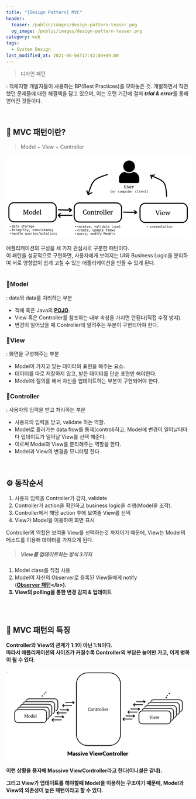 ```yaml
---
title: "[Design Pattern] MVC"
header:
  teaser: /public/images/design-pattern-teaser.png
  og_image: /public/images/design-pattern-teaser.png
category: web
tags:
  - System Design
last_modified_at: 2021-06-04T17:42:00+09:00
---
```


> 디자인 패턴

\: 객체지향 개발자들이 사용하는 <span class="bolster">BP(Best Practices)</span>를 모아놓은 것. 개발하면서 직면했던 문제들에 대한 해결책을 담고 있으며, 이는 오랜 기간에 걸쳐 <cite><b>trial & error</b></cite>를 통해 얻어진 것들이다.

<br/>

## 📒 MVC 패턴이란?

> <span class="bolster">M</span>odel + <span class="bolster">V</span>iew + <span class="bolster">C</span>ontroller

<img src="/public/images/mvc-figure-1.png"/>

애플리케이션의 구성을 세 가지 관심사로 구분한 패턴이다.  
이 패턴을 성공적으로 구현하면, 사용자에게 보여지는 <span class="bolster">UI</span>와 <span class="bolster">Business Logic</span>을 분리하여 서로 영향없이 쉽게 고칠 수 있는 애플리케이션을 만들 수 있게 된다.  
<br/>

### 🎈<span class="bolster">Model</span>
: data와 data를 처리하는 부분  

* 객체 혹은 Java의 <b>[POJO](https://en.wikipedia.org/wiki/Plain_old_Java_object)</b>.
* View 혹은 Controller를 참조하는 내부 속성을 가지면 안된다(직접 수정 방지).
* 변경이 일어났을 때 Controller에 알려주는 부분이 구현되어야 한다.

### 🎈<span class="bolster">View</span>
: 화면을 구성해주는 부분

* Model이 가지고 있는 데이터의 표현을 해주는 요소.
* 데이터를 따로 저장하지 않고, 받은 데이터를 단순 표현만 해야한다.
* Model에 질의를 해서 자신을 업데이트하는 부분이 구현되어야 한다.

### 🎈<span class="bolster">Controller</span>
: 사용자의 입력을 받고 처리하는 부분  
* 사용자의 입력을 받고, validate 하는 역할.
* Model로 흘러가는 data flow를 통제(control)하고, Model에 변경이 일어날때마다 업데이트가 일어날 View를 선택 해준다.
* 이로써 Model과 View를 분리해주는 역할을 한다.
* Model과 View의 변경을 모니터링 한다.

<br/>

## ⚙️ 동작순서

1. 사용자 입력을 Controller가 감지, validate
2. Controller가 action을 확인하고 business logic을 수행(Model을 조작).
3. Controller에서 해당 action 후에 보여줄 View를 선택
4. View가 Model을 이용하여 화면 표시

Controller의 역할은 보여줄 View를 선택하는것 까지이기 때문에, View는 Model의 메소드를 이용해 데이터를 가져오게 된다.  

> ##### View를 업데이트하는 방식 3가지  
1. Model class를 직접 사용  
2. Model이 자신의 Observer로 등록된 View들에게 notify  
(<b>[Observer 패턴](https://ko.wikipedia.org/wiki/%EC%98%B5%EC%84%9C%EB%B2%84_%ED%8C%A8%ED%84%B4#:~:text=%EC%98%B5%EC%84%9C%EB%B2%84%20%ED%8C%A8%ED%84%B4(observer%20pattern)%EC%9D%80,%ED%95%98%EB%8F%84%EB%A1%9D%20%ED%95%98%EB%8A%94%20%EB%94%94%EC%9E%90%EC%9D%B8%20%ED%8C%A8%ED%84%B4%EC%9D%B4%EB%8B%A4.)</b>).  
3. View의 polling을 통한 변경 감지 & 업데이트

<br/><br/>

## 🤔 MVC 패턴의 특징

Controller와 View의 관계가 <b>1:1</b>이 아닌 <span class="bolster">1:N</span>이다.  
따라서 애플리케이션의 사이즈가 커질수록 Controller의 부담은 늘어만 가고, 이게 병목이 될 수 있다.  

<img src="/public/images/mvc-figure-3.png"/>

이런 상황을 풍자해 <b>Massive ViewController</b>라고 한다(이니셜은 같네).  

그리고 View가 업데이트를 해야할때 Model을 이용하는 구조이기 때문에, Model과 View의 <span class="bolster">의존성이 높은 패턴</span>이라고 할 수 있다.


<br/><br/><br/>